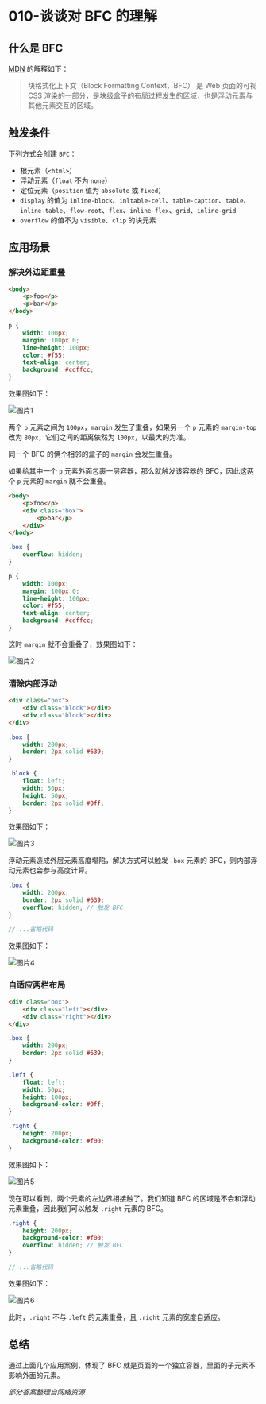 # 010-谈谈对 BFC 的理解

## 什么是 BFC

[MDN](https://developer.mozilla.org/zh-CN/docs/Web/Guide/CSS/Block_formatting_context) 的解释如下：
> 块格式化上下文（Block Formatting Context，BFC） 是 Web 页面的可视 CSS 渲染的一部分，是块级盒子的布局过程发生的区域，也是浮动元素与其他元素交互的区域。

## 触发条件

下列方式会创建 `BFC`：

+ 根元素（`<html>`）
+ 浮动元素（`float` 不为 `none`）
+ 定位元素（`position` 值为 `absolute` 或 `fixed`）
+ `display` 的值为 `inline-block`、`inltable-cell`、`table-caption`、`table`、`inline-table`、`flow-root`、`flex`、`inline-flex`、`grid`、`inline-grid`
+ `overflow` 的值不为 `visible`、`clip` 的块元素

## 应用场景

### 解决外边距重叠
```html
<body>
    <p>foo</p>
    <p>bar</p>
</body>
```
```css
p {
    width: 100px;
    margin: 100px 0;
    line-height: 100px;
    color: #f55;
    text-align: center;
    background: #cdffcc;
}
```

效果图如下：

![图片1](/images/qs_css/css_9.png)

两个 `p` 元素之间为 `100px`，`margin` 发生了重叠，如果另一个 `p` 元素的 `margin-top` 改为 `80px`，它们之间的距离依然为 `100px`，以最大的为准。

同一个 BFC 的俩个相邻的盒子的 `margin` 会发生重叠。

如果给其中一个 `p` 元素外面包裹一层容器，那么就触发该容器的 BFC，因此这两个 `p` 元素的 `margin` 就不会重叠。
```html
<body>
    <p>foo</p>
    <div class="box">
        <p>bar</p>
    </div>
</body>
```
```css
.box {
    overflow: hidden;
}

p {
    width: 100px;
    margin: 100px 0;
    line-height: 100px;
    color: #f55;
    text-align: center;
    background: #cdffcc;
}
```

这时 `margin` 就不会重叠了，效果图如下：

![图片2](/images/qs_css/css_10.png)

### 清除内部浮动
```html
<div class="box">
    <div class="block"></div>
    <div class="block"></div>
</div>
```
```scss
.box {
    width: 200px;
    border: 2px solid #639;
}

.block {
    float: left;
    width: 50px;
    height: 50px;
    border: 2px solid #0ff;
}
```

效果图如下：

![图片3](/images/qs_css/css_11.png)

浮动元素造成外层元素高度塌陷，解决方式可以触发 `.box` 元素的 BFC，则内部浮动元素也会参与高度计算。
```scss
.box {
    width: 200px;
    border: 2px solid #639;
    overflow: hidden; // 触发 BFC
}

// ...省略代码
```

效果图如下：

![图片4](/images/qs_css/css_12.png)

### 自适应两栏布局

```html
<div class="box">
    <div class="left"></div>
    <div class="right"></div>
</div>
```
```scss
.box {
    width: 200px;
    border: 2px solid #639;
}

.left {
    float: left;
    width: 50px;
    height: 100px;
    background-color: #0ff;
}

.right {
    height: 200px;
    background-color: #f00;
}
```

效果图如下：

![图片5](/images/qs_css/css_13.png)

现在可以看到，两个元素的左边界相接触了。我们知道 BFC 的区域是不会和浮动元素重叠，因此我们可以触发 `.right` 元素的 BFC。
```scss
.right {
    height: 200px;
    background-color: #f00;
    overflow: hidden; // 触发 BFC
}

// ...省略代码
```

效果图如下：

![图片6](/images/qs_css/css_14.png)

此时，`.right` 不与 `.left` 的元素重叠，且 `.right` 元素的宽度自适应。

## 总结

通过上面几个应用案例，体现了 BFC 就是页面的一个独立容器，里面的子元素不影响外面的元素。

*部分答案整理自网络资源*
